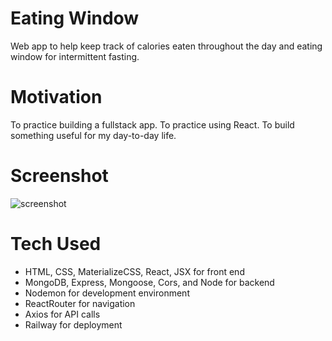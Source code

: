 # Eating Window
Web app to help keep track of calories eaten throughout the day and eating window for intermittent fasting.

# Motivation
To practice building a fullstack app. To practice using React. To build something useful for my day-to-day life.

# Screenshot
![screenshot](https://live.staticflickr.com/65535/50996775797_48737449f7_w.jpg)

# Tech Used
* HTML, CSS, MaterializeCSS, React, JSX for front end
* MongoDB, Express, Mongoose, Cors, and Node for backend
* Nodemon for development environment
* ReactRouter for navigation
* Axios for API calls
* Railway for deployment
